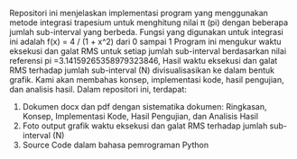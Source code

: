 Repositori ini menjelaskan implementasi program yang menggunakan metode integrasi trapesium untuk menghitung nilai π (pi) dengan beberapa jumlah sub-interval yang berbeda.
Fungsi yang digunakan untuk integrasi ini adalah f(x) = 4 / (1 + x^2) dari 0 sampai 1
Program ini mengukur waktu eksekusi dan galat RMS untuk setiap jumlah sub-interval berdasarkan nilai referensi pi  =3.14159265358979323846,
Hasil waktu eksekusi dan galat RMS terhadap jumlah sub-interval (N) divisualisasikan ke dalam bentuk grafik. 
Kami akan membahas konsep, implementasi kode, hasil pengujian, dan analisis hasil.
Dalam repositori ini, terdapat:
1. Dokumen docx dan pdf dengan sistematika dokumen: Ringkasan, Konsep, Implementasi Kode, Hasil Pengujian, dan Analisis Hasil
2. Foto output grafik waktu eksekusi dan galat RMS terhadap jumlah sub-interval (N)
3. Source Code dalam bahasa pemrograman Python
